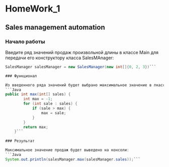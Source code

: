 # HomeWork_1
## Sales management automation

### Начало работы

Введите ряд значений продаж произвольной длины в классе Main для передачи его конструктору класса SalesMAnager:
```Java
SalesManager salesManager = new SalesManager(new int[]{0, 2, 3})```

### Функционал

Из введенного ряда значений будет выбрано максимальное значение в лкассе SalesManager:
```Java
public int max(int[] sales) {
        int max = -1;
        for (int sale : sales) {
            if (sale > max) {
                max = sale;
            }
        }
        return max;
    }```
    
### Результат

Максимальное значение продаж будет выведено на консоли:
```Java
System.out.println(salesManager.max(salesManager.sales));```
